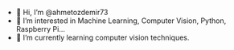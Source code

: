 - 👋 Hi, I’m @ahmetozdemir73
- 👀 I’m interested in Machine Learning, Computer Vision, Python, Raspberry Pi...
- 🌱 I’m currently learning computer vision techniques.


<!---
ahmetozdemir73/ahmetozdemir73 is a ✨ special ✨ repository because its `README.md` (this file) appears on your GitHub profile.
You can click the Preview link to take a look at your changes.
--->
